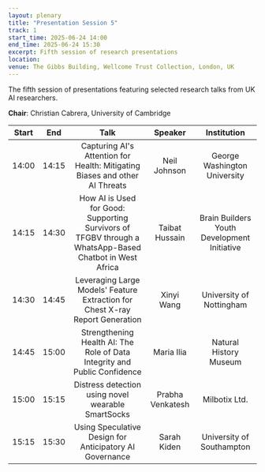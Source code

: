 ```yaml
---
layout: plenary
title: "Presentation Session 5"
track: 1
start_time: 2025-06-24 14:00
end_time: 2025-06-24 15:30
excerpt: Fifth session of research presentations
location:
venue: The Gibbs Building, Wellcome Trust Collection, London, UK
---
```


The fifth session of presentations featuring selected research talks from UK AI researchers.

**Chair**:  Christian Cabrera, University of Cambridge

| Start   | End    | Talk                                                                                                                        | Speaker                |  Institution              |
|  :----: | :----: |   :----:                                                                                                                    |   :----:               |   :----:                  | 
| 14:00   | 14:15  | Capturing AI's Attention for Health: Mitigating Biases and other AI Threats                                                  | Neil Johnson           | George Washington University |
| 14:15   | 14:30  | How AI is Used for Good: Supporting Survivors of TFGBV through a WhatsApp-Based Chatbot in West Africa                      | Taibat Hussain         | Brain Builders Youth Development Initiative |
| 14:30   | 14:45  | Leveraging Large Models' Feature Extraction for Chest X-ray Report Generation                                                | Xinyi Wang             | University of Nottingham  |
| 14:45   | 15:00  | Strengthening Health AI: The Role of Data Integrity and Public Confidence                                                    | Maria Ilia             | Natural History Museum    |
| 15:00   | 15:15  | Distress detection using novel wearable SmartSocks                                                                          | Prabha Venkatesh       | Milbotix Ltd.            | 
| 15:15   | 15:30  | Using Speculative Design for Anticipatory AI Governance                                                                      | Sarah Kiden            | University of Southampton |
